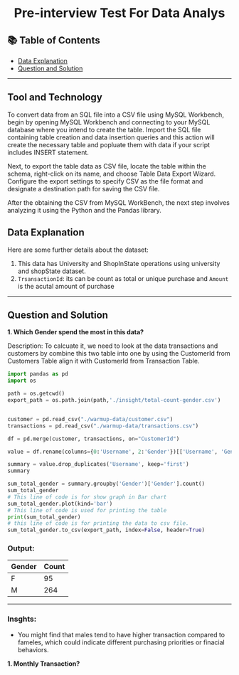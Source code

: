 # <p align="center" style="margin-top: 0px;">Pre-interview Test For Data Analys


## 📚 Table of Contents
- [Data Explanation](#data-explanation)
- [Question and Solution](#question-and-solution)

***

## Tool and Technology
  To convert data from an SQL file into a CSV file using MySQL Workbench, begin by opening MySQL Workbench and connecting to your MySQL database where you intend to create the table. Import the SQL file containing table creation and data insertion queries and this action will create the necessary table and popluate them with data if your script includes INSERT statement. 
  
  Next, to export the table data as CSV file, locate the table within the schema, right-click on its name, and choose Table Data Export Wizard. Configure the export settings to specify CSV as the file format and designate a destination path for saving the CSV file.

  After the obtaining the CSV from MySQL WorkBench, the next step involves analyzing it using the Python and the Pandas library.


## Data Explanation

Here are some further details about the dataset:

1. This data has University and ShopInState operations using university and shopState dataset.
2. `TrsansactionId`: its can be count as total or unique purchase and `Amount` is the acutal amount of purchase
***

## Question and Solution

**1. Which Gender spend the most in this data?**

Description:
  To calcuate it, we need to look at the data transactions and customers by combine this two table into one by using the CustomerId from Customers Table align it with CustomerId from Transaction Table.

```python
import pandas as pd
import os

path = os.getcwd()
export_path = os.path.join(path,'./insight/total-count-gender.csv')


customer = pd.read_csv("./warmup-data/customer.csv")
transactions = pd.read_csv("./warmup-data/transactions.csv")

df = pd.merge(customer, transactions, on="CustomerId")

value = df.rename(columns={0:'Username', 2:'Gender'})[['Username', 'Gender']]

summary = value.drop_duplicates('Username', keep='first')
summary

sum_total_gender = summary.groupby('Gender')['Gender'].count()
sum_total_gender 
# This line of code is for show graph in Bar chart
sum_total_gender.plot(kind='bar')
# This line of code is used for printing the table
print(sum_total_gender)
# this line of code is for printing the data to csv file.
sum_total_gender.to_csv(export_path, index=False, header=True)
```
### Output:
Gender | Count
-- | --
F | 95
M |  264
---

### Insghts:
  * You might find that males tend to have higher transaction compared to fameles, which could indicate different purchasing priorities or finacial behaviors.


**1. Monthly Transaction?**
